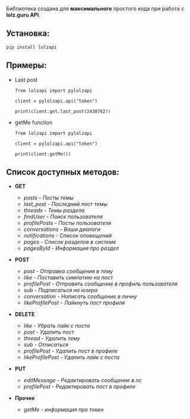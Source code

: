 Библиотека создана для **максимального** простого кода при работа с **lolz.guru API**.

## Установка:

```
pip install lolzapi
```

## Примеры:

* Last post
  ```
  from lolzapi import pylolzapi

  client = pylolzapi.api("token")

  print(client.get.last_post(2430762))
  ```

* getMe function
  ```
  from lolzapi import pylolzapi

  client = pylolzapi.api("token")

  print(client.getMe())
  ```

## Список доступных методов:

* **GET**
  * *posts - Посты темы*
  * *last_post - Последний пост темы*
  * *threads - Темы раздела*
  * *findUser - Поиск пользователя*
  * *profilePosts - Посты пользователя*
  * *conversations - Ваши диалоги*
  * *notifications - Cписок оповещений*
  * *pages - Список разделов в системе*
  * *pagesById - Информация про раздел*

* **POST**
  * *post - Отправка сообщения в тему*
  * *like - Поставить симпатию на пост*
  * *profilePost - Отправить сообщение в профиль пользователя*
  * *sub - Подписаться на юзера*
  * *conversation - Написать сообщение в личну*
  * *likeProfilePost - Лайкнуть пост профиля*

* **DELETE**
  * *like - Убрать лайк с поста*
  * *post - Удалить пост*
  * *thread - Удалить тему*
  * *sub - Отписаться*
  * *profilePost - Удалить пост в профиле*
  * *likeProfilePost - Удалить лайк с поста*

* **PUT**
  * *editMessage - Редактировать сообщение в лс*
  * *profilePost - Редактировать пост в профиле*

* **Прочее**
  * *getMe - информация про токен*